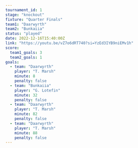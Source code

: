 ```yaml
---
tournament_id: 1
stage: "knockout"
fixture: "Quarter Finals"
team1: "Daarwyrth"
team2: "Bunkaiia"
status: "played"
date: 2022-12-16T15:40:00Z
link: "https://youtu.be/vZ7o6dRT740?si=YzEd3IYB9niEMv1h"
score:
  team1_goals: 3
  team2_goals: 1
goals:
  - team: "Daarwyrth"
    player: "T. Marsh"
    minute: 8
    penalty: false
  - team: "Bunkaiia"
    player: "G. Lotefin"
    minute: 32
    penalty: false
  - team: "Daarwyrth"
    player: "T. Marsh"
    minute: 82
    penalty: false
  - team: "Daarwyrth"
    player: "T. Marsh"
    minute: 88
    penalty: false
---
```

